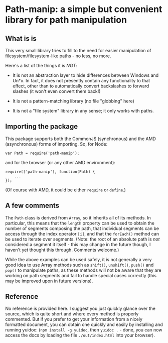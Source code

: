 Path-manip: a simple but convenient library for path manipulation
=================================================================

What is is
----------

This very small library tries to fill to the need for easier manipulation of filesystem/filesystem-like paths - no less, no more.

Here's a list of the things it is *NOT*:

- It is not an abstraction layer to hide differences between Windows and Un*x. In fact, it does not presently contain any functionality to that effect, other than to automatically convert backslashes to forward slashes (it won't even convert them back!)

- It is not a pattern-matching library (no file "globbing" here)

- It is not a "file system" library in any sense; it only works with paths.


Importing the package
---------------------

This package supports both the CommonJS (synchronous) and the AMD (asynchronous) forms of importing. So, for Node:

	var Path = require('path-manip');
   
and for the browser (or any other AMD environment):

	require(['path-manip'], function(Path) {
		...
	});
	
(Of course with AMD, it could be either `require` or `define`.)


A few comments
--------------

The `Path` class is derived from `Array`, so it inherits all of its methods. In particular, this means that the `length` property can be used to obtain the number of segments composing the path, that individual segments can be access through the index operator `[i]`, and that the `forEach()` method can be used to iterate over segments. 
(Note: the root of an absolute path is *not* considered a segment it itself - this may change in the future though, I haven't yet thought this through. Comments welcome.)

While the above examples can be used safely, it is not generally a very good idea to use Array methods such as `shift()`, `unshift()`, `push()` and `pop()` to manipulate paths, as these methods will not be aware that they are working on path segments and fail to handle special cases correctly (this may be improved upon in future versions).

Reference
---------

No reference is provided here. I suggest you just quickly glance over the source, which is quite short and where every method is properly commented. But if you prefer to get your information from a nicely formatted document, you can obtain one quickly and easily by installing and running yuidoc: (`npm install -g yuidoc`, then `yuidoc .` - done, you can now access the docs by loading the file `./out/index.html` into your browser).